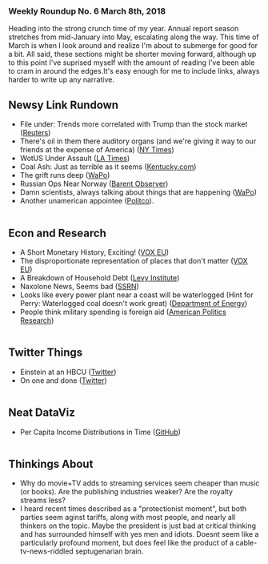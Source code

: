 ### Weekly Roundup No. 6 March 8th, 2018


Heading into the strong crunch time of my year. Annual report season stretches from mid-January into May, escalating along the way. This time of March is when I look around and realize I'm about to submerge for good for a bit. All said, these sections might be shorter moving forward, although up to this point I've suprised myself with the amount of reading I've been able to cram in around the edges.It's easy enough for me to include links, always harder to write up any narrative.


## Newsy Link Rundown

* File under: Trends more correlated with Trump than the stock market ([Reuters](https://www.reuters.com/article/us-usa-trump-hate-groups/u-s-hate-groups-proliferate-in-trumps-first-year-watchdog-says-idUSKCN1G5286))
* There's oil in them there auditory organs (and we're giving it way to our friends at the expense of America) ([NY Times](https://www.nytimes.com/2018/03/02/climate/bears-ears-national-monument.html?smid=tw-nytclimate&smtyp=cur))
* WotUS Under Assault ([LA Times](http://www.latimes.com/politics/la-na-pol-trump-water-20170228-story.html?outputType))
* Coal Ash: Just as terrible as it seems ([Kentucky.com](http://amp.kentucky.com/news/business/article203136944.html))
* The grift runs deep ([WaPo](https://www.washingtonpost.com/amphtml/news/business/wp/2018/03/02/shortly-before-trump-announced-tariffs-his-former-adviser-dumped-millions-in-steel-related-stocks/))
* Russian Ops Near Norway ([Barent Observer](https://thebarentsobserver.com/en/security/2018/03/russian-bombers-simulated-attack-against-radar-norways-barents-sea-coast))
* Damn scientists, always talking about things that are happening ([WaPo](https://www.washingtonpost.com/news/energy-environment/wp/2018/03/07/trump-official-said-scientists-went-outside-their-wheelhouse-by-writing-climate-change-dramatically-shrunk-montana-glaciers/))
* Another unamerican appointee ([Politco](https://www.politico.com/story/2018/03/08/andrew-veprek-state-department-refugee-admissions-448210)).

![]()

## Econ and Research

* A Short Monetary History, Exciting! ([VOX EU]( https://voxeu.org/article/money-and-monetary-stability-europe-1300-1914))
* The disproportionate representation of places that don't matter ([VOX EU](https://voxeu.org/article/revenge-places-dont-matter))
* A Breakdown of Household Debt ([Levy Institute](http://www.levyinstitute.org/publications/income-distribution-household-debt-and-aggregate-demand-a-critical-assessment))
* Naxolone News, Seems bad ([SSRN](https://papers.ssrn.com/sol3/papers.cfm?abstract_id=3135264))
* Looks like every power plant near a coast will be waterlogged (Hint for Perry: Waterlogged coal doesn't work great) ([Department of Energy](https://www.energy.gov/policy/initiatives/us-energy-sector-vulnerabilities-and-resilience-solutions-reports))
* People think military spending is foreign aid ([American Politics Research](http://journals.sagepub.com/doi/full/10.1177/1532673X18759645))

![]()

## Twitter Things

* Einstein at an HBCU ([Twitter](https://twitter.com/freedomrideblog/status/968325262285967366))
* On one and done ([Twitter](https://twitter.com/geedee215/status/968254221001936896))


![]()
## Neat DataViz


* Per Capita Income Distributions in Time ([GitHub](http://xenocrypt.github.io/CountyIncomeHistory.html))

![]()

## Thinkings About

* Why do movie+TV adds to streaming services seem cheaper than music (or books). Are the publishing industries weaker? Are the royalty streams less?
* I heard recent times described as a "protectionist moment", but both parties seem aginst tariffs, along with most people, and nearly all thinkers on the topic. Maybe the president is just bad at critical thinking and has surrounded himself with yes men and idiots. Doesnt seem like a particularly profound moment, but does feel like the product of a cable-tv-news-riddled septugenarian brain.

